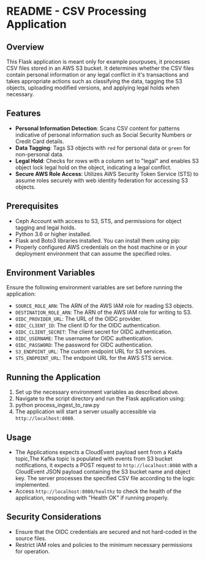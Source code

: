 # README - CSV Processing Application

## Overview
This Flask application is meant only for example pourpuses, it processes CSV files stored in an AWS S3 bucket. It determines whether the CSV files contain personal information or any legal conflict in it's transactions and takes appropriate actions such as classifying the data, tagging the S3 objects, uploading modified versions, and applying legal holds when necessary.

## Features
- **Personal Information Detection**: Scans CSV content for patterns indicative of personal information such as Social Security Numbers or Credit Card details.
- **Data Tagging**: Tags S3 objects with `red` for personal data or `green` for non-personal data.
- **Legal Hold**: Checks for rows with a column set to "legal" and enables S3 object lock legal hold on the object, indicating a legal conflict.
- **Secure AWS Role Access**: Utilizes AWS Security Token Service (STS) to assume roles securely with web identity federation for accessing S3 objects.

## Prerequisites
- Ceph Account with access to S3, STS, and permissions for object tagging and legal holds.
- Python 3.6 or higher installed.
- Flask and Boto3 libraries installed. You can install them using pip:
- Properly configured AWS credentials on the host machine or in your deployment environment that can assume the specified roles.

## Environment Variables
Ensure the following environment variables are set before running the application:
- `SOURCE_ROLE_ARN`: The ARN of the AWS IAM role for reading S3 objects.
- `DESTINATION_ROLE_ARN`: The ARN of the AWS IAM role for writing to S3.
- `OIDC_PROVIDER_URL`: The URL of the OIDC provider.
- `OIDC_CLIENT_ID`: The client ID for the OIDC authentication.
- `OIDC_CLIENT_SECRET`: The client secret for OIDC authentication.
- `OIDC_USERNAME`: The username for OIDC authentication.
- `OIDC_PASSWORD`: The password for OIDC authentication.
- `S3_ENDPOINT_URL`: The custom endpoint URL for S3 services.
- `STS_ENDPOINT_URL`: The endpoint URL for the AWS STS service.

## Running the Application
1. Set up the necessary environment variables as described above.
2. Navigate to the script directory and run the Flask application using:
3. python process_ingest_to_raw.py
4. The application will start a server usually accessible via `http://localhost:8080`.

## Usage
- The Applications expects a CloudEvent payload sent from a Kakfa topic,The Kafka topic is populated with events from S3 bucket notifications, it expects a POST request to `http://localhost:8080` with a CloudEvent JSON payload containing the S3 bucket name and object key. The server processes the specified CSV file according to the logic implemented.
- Access `http://localhost:8080/healthz` to check the health of the application, responding with "Health OK" if running properly.

## Security Considerations
- Ensure that the OIDC credentials are secured and not hard-coded in the source files.
- Restrict IAM roles and policies to the minimum necessary permissions for operation.



